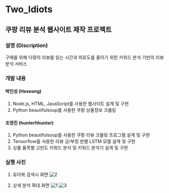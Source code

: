 # Two_Idiots
## 쿠팡 리뷰 분석 웹사이트 제작 프로젝트

### 설명 (Discription)
구매를 위해 다량의 리뷰를 읽는 시간과 피로도를 줄이기 위한 키워드 분석 기반의 리뷰 분석 서비스

### 개발 내용
#### 박인성 (Hexeong)
1. Node.js, HTML, JavaScript를 사용한 웹사이트 설계 및 구현
2. Python beautifulsoup를 사용한 쿠팡 상품정보 크롤링
#### 조영진 (hunterhhunter)
1. Python beautifulsoup를 사용한 쿠팡 리뷰 크롤링 프로그램 설계 및 구현
2. Tensorflow를 사용한 리뷰 긍/부정 판별 LSTM 모델 설계 및 구현
3. 상품 품목별 고빈도 키워드 분석 및 키워드 분석기 설계 및 구현

### 실행 사진
1. 유아복 검색시 화면
![2](https://github.com/hunterhhunter/three_idiot/assets/73726689/70dabfe6-8178-41c1-9ca0-5da245ccd3b4)


2. 상세 분석 확대 화면
![1](https://github.com/hunterhhunter/three_idiot/assets/73726689/aa849fd8-5f5e-421d-8c83-9ce516a8e6c0)
![3](https://github.com/hunterhhunter/three_idiot/assets/73726689/d5729636-2bdb-43d6-983a-8ffb6901c229)

